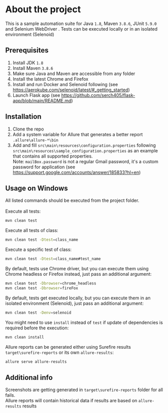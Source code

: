 <a name="readme-top"></a>
# About the project
This is a sample automation suite for Java `1.8`, Maven `3.8.6`, JUnit `5.9.0` and Selenium WebDriver . Tests can be executed locally or in an isolated environment (Selenoid)


## Prerequisites
1. Install JDK `1.8`
2. Install Maven `3.8.6`
3. Make sure Java and Maven are accessible from any folder
4. Install the latest Chrome and Firefox
5. Install and run Docker and Selenoid following (see https://aerokube.com/selenoid/latest/#_getting_started)
6. Launch Flask app (see https://github.com/serch405/flask-app/blob/main/README.md)


## Installation
1. Clone the repo
2. Add a system variable for Allure that generates a better report `.allure\allure-*\bin`
3. Add and fill `src\main\resources\configuration.properties` following `src\main\resources\sample_configuration.properties` as an example that contains all supported properties.</br> 
Note: `mailBox.password` is not a regular Gmail password, it's a custom password for application (see https://support.google.com/accounts/answer/185833?hl=en)


## Usage on Windows
All listed commands should be executed from the project folder.</br></br>
Execute all tests:
   ```sh
   mvn clean test
   ```
Execute all tests of class:
   ```sh
   mvn clean test -Dtest=class_name
   ```
Execute a specific test of class:
   ```sh
   mvn clean test -Dtest=class_name#test_name
   ```
By default, tests use Chrome driver, but you can execute them using Chrome headless or Firefox instead, just pass an additional argument: 
   ```sh
   mvn clean test -Dbrowser=chrome_headless
   mvn clean test -Dbrowser=fireFox
   ```
By default, tests get executed locally, but you can execute them in an isolated environment (Selenoid), just pass an additional argument:
   ```sh
   mvn clean test -Denv=selenoid
   ```
You might need to use `install` instead of `test` if update of dependencies is required before the execution:
   ```sh
   mvn clean install
   ```
Allure reports can be generated either using Surefire results `target\surefire-reports` or its own `allure-results`:
   ```sh
   allure serve allure-results
   ```

## Additional info
Screenshots are getting generated in `target\surefire-reports` folder for all fails.<br>
Allure reports will contain historical data if results are based on `allure-results` results
